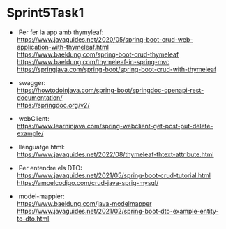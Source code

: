# Sprint5Task1
- &nbsp;Per fer la app amb thymyleaf:<br /> https://www.javaguides.net/2020/05/spring-boot-crud-web-application-with-thymeleaf.html<br />
https://www.baeldung.com/spring-boot-crud-thymeleaf<br />
https://www.baeldung.com/thymeleaf-in-spring-mvc<br />
https://springjava.com/spring-boot/spring-boot-crud-with-thymeleaf<br />

- &nbsp;swagger:<br /> https://howtodoinjava.com/spring-boot/springdoc-openapi-rest-documentation/<br />
https://springdoc.org/v2/<br />

- &nbsp;webClient:<br />
https://www.learninjava.com/spring-webclient-get-post-put-delete-example/<br />

- &nbsp;llenguatge html:<br />
https://www.javaguides.net/2022/08/thymeleaf-thtext-attribute.html<br />

- &nbsp;Per entendre els DTO:<br />
https://www.javaguides.net/2021/05/spring-boot-crud-tutorial.html<br />
https://amoelcodigo.com/crud-java-sprig-mysql/<br />

- &nbsp;model-mappler:<br />
https://www.baeldung.com/java-modelmapper<br />
https://www.javaguides.net/2021/02/spring-boot-dto-example-entity-to-dto.html<br />
